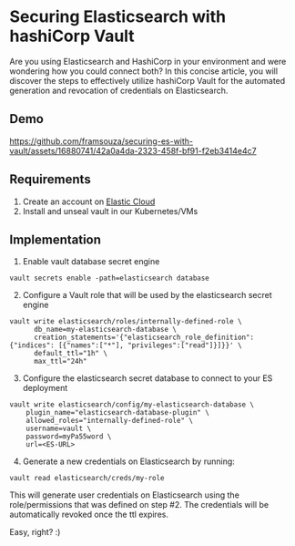 # Securing Elasticsearch with hashiCorp Vault

Are you using Elasticsearch and HashiCorp in your environment and were wondering how you could connect both?
In this concise article, you will discover the steps to effectively utilize hashiCorp Vault for the automated generation and revocation of credentials on Elasticsearch.

## Demo

https://github.com/framsouza/securing-es-with-vault/assets/16880741/42a0a4da-2323-458f-bf91-f2eb3414e4c7

## Requirements 
1. Create an account on [Elastic Cloud](https://www.elastic.co/cloud/)
2. Install and unseal vault in our Kubernetes/VMs

## Implementation
1. Enable vault database secret engine

`vault secrets enable -path=elasticsearch database`

2. Configure a Vault role that will be used by the elasticsearch secret engine
```
vault write elasticsearch/roles/internally-defined-role \
      db_name=my-elasticsearch-database \
      creation_statements='{"elasticsearch_role_definition": {"indices": [{"names":["*"], "privileges":["read"]}]}}' \
      default_ttl="1h" \
      max_ttl="24h"
```

3. Configure the elasticsearch secret database to connect to your ES deployment
```
vault write elasticsearch/config/my-elasticsearch-database \
    plugin_name="elasticsearch-database-plugin" \
    allowed_roles="internally-defined-role" \
    username=vault \
    password=myPa55word \
    url=<ES-URL>
```

4. Generate a new credentials on Elasticsearch by running:

`vault read elasticsearch/creds/my-role`

This will generate user credentials on Elasticsearch using the role/permissions that was defined on step #2. The credentials will be automatically revoked once the ttl expires.

Easy, right? :)
